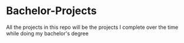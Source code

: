 # Bachelor-Projects
All the projects in this repo will be the projects I complete over the time while doing my bachelor's degree
